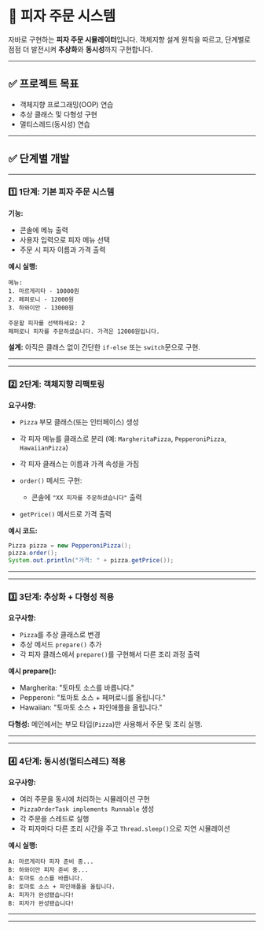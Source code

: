 

# 🍕 피자 주문 시스템

자바로 구현하는 **피자 주문 시뮬레이터**입니다. 객체지향 설계 원칙을 따르고, 단계별로 점점 더 발전시켜 **추상화**와 **동시성**까지 구현합니다.

---

## ✅ 프로젝트 목표

* 객체지향 프로그래밍(OOP) 연습
* 추상 클래스 및 다형성 구현
* 멀티스레드(동시성) 연습

---

## ✅ 단계별 개발

---

### 1️⃣ 1단계: 기본 피자 주문 시스템

**기능:**

* 콘솔에 메뉴 출력
* 사용자 입력으로 피자 메뉴 선택
* 주문 시 피자 이름과 가격 출력

**예시 실행:**

```
메뉴:
1. 마르게리타 - 10000원
2. 페퍼로니 - 12000원
3. 하와이안 - 13000원

주문할 피자를 선택하세요: 2
페퍼로니 피자를 주문하셨습니다. 가격은 12000원입니다.
```

**설계:**
아직은 클래스 없이 간단한 `if-else` 또는 `switch`문으로 구현.

---

---

### 2️⃣ 2단계: 객체지향 리팩토링

**요구사항:**

* `Pizza` 부모 클래스(또는 인터페이스) 생성
* 각 피자 메뉴를 클래스로 분리 (예: `MargheritaPizza`, `PepperoniPizza`, `HawaiianPizza`)
* 각 피자 클래스는 이름과 가격 속성을 가짐
* `order()` 메서드 구현:

    * 콘솔에 `"XX 피자를 주문하셨습니다"` 출력
* `getPrice()` 메서드로 가격 출력

**예시 코드:**

```java
Pizza pizza = new PepperoniPizza();
pizza.order();
System.out.println("가격: " + pizza.getPrice());
```

---

---

### 3️⃣ 3단계: 추상화 + 다형성 적용

**요구사항:**

* `Pizza`를 추상 클래스로 변경
* 추상 메서드 `prepare()` 추가
* 각 피자 클래스에서 `prepare()`를 구현해서 다른 조리 과정 출력

**예시 prepare():**

* Margherita: "토마토 소스를 바릅니다."
* Pepperoni: "토마토 소스 + 페퍼로니를 올립니다."
* Hawaiian: "토마토 소스 + 파인애플을 올립니다."

**다형성:**
메인에서는 부모 타입(`Pizza`)만 사용해서 주문 및 조리 실행.

---

---

### 4️⃣ 4단계: 동시성(멀티스레드) 적용

**요구사항:**

* 여러 주문을 동시에 처리하는 시뮬레이션 구현
* `PizzaOrderTask implements Runnable` 생성
* 각 주문을 스레드로 실행
* 각 피자마다 다른 조리 시간을 주고 `Thread.sleep()`으로 지연 시뮬레이션

**예시 실행:**

```
A: 마르게리타 피자 준비 중...
B: 하와이안 피자 준비 중...
A: 토마토 소스를 바릅니다.
B: 토마토 소스 + 파인애플을 올립니다.
A: 피자가 완성됐습니다!
B: 피자가 완성됐습니다!
```


---


---

